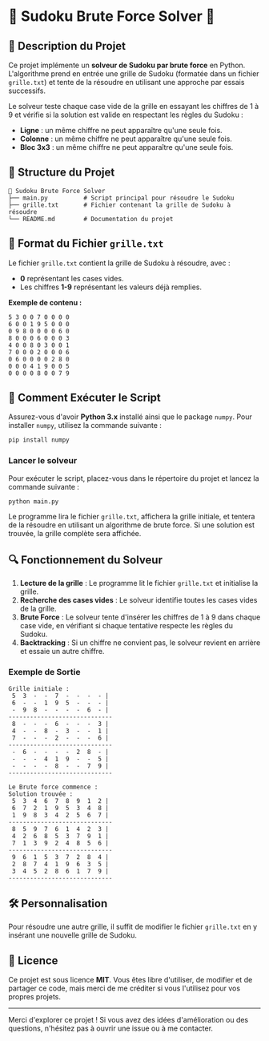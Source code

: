 
# 🔢 Sudoku Brute Force Solver 🧩

## 📜 Description du Projet
Ce projet implémente un **solveur de Sudoku par brute force** en Python. L'algorithme prend en entrée une grille de Sudoku (formatée dans un fichier `grille.txt`) et tente de la résoudre en utilisant une approche par essais successifs. 

Le solveur teste chaque case vide de la grille en essayant les chiffres de 1 à 9 et vérifie si la solution est valide en respectant les règles du Sudoku :
- **Ligne** : un même chiffre ne peut apparaître qu'une seule fois.
- **Colonne** : un même chiffre ne peut apparaître qu'une seule fois.
- **Bloc 3x3** : un même chiffre ne peut apparaître qu'une seule fois.

## 📂 Structure du Projet
```
📂 Sudoku Brute Force Solver
├── main.py          # Script principal pour résoudre le Sudoku
├── grille.txt       # Fichier contenant la grille de Sudoku à résoudre
└── README.md        # Documentation du projet
```

## 📝 Format du Fichier `grille.txt`
Le fichier `grille.txt` contient la grille de Sudoku à résoudre, avec :
- **0** représentant les cases vides.
- Les chiffres **1-9** représentant les valeurs déjà remplies.

**Exemple de contenu :**
```
5 3 0 0 7 0 0 0 0
6 0 0 1 9 5 0 0 0
0 9 8 0 0 0 0 6 0
8 0 0 0 6 0 0 0 3
4 0 0 8 0 3 0 0 1
7 0 0 0 2 0 0 0 6
0 6 0 0 0 0 2 8 0
0 0 0 4 1 9 0 0 5
0 0 0 0 8 0 0 7 9
```

## 🚀 Comment Exécuter le Script
Assurez-vous d'avoir **Python 3.x** installé ainsi que le package `numpy`. Pour installer `numpy`, utilisez la commande suivante :

```bash
pip install numpy
```

### Lancer le solveur
Pour exécuter le script, placez-vous dans le répertoire du projet et lancez la commande suivante :

```bash
python main.py
```

Le programme lira le fichier `grille.txt`, affichera la grille initiale, et tentera de la résoudre en utilisant un algorithme de brute force. Si une solution est trouvée, la grille complète sera affichée.

## 🔍 Fonctionnement du Solveur
1. **Lecture de la grille** : Le programme lit le fichier `grille.txt` et initialise la grille.
2. **Recherche des cases vides** : Le solveur identifie toutes les cases vides de la grille.
3. **Brute Force** : Le solveur tente d'insérer les chiffres de 1 à 9 dans chaque case vide, en vérifiant si chaque tentative respecte les règles du Sudoku.
4. **Backtracking** : Si un chiffre ne convient pas, le solveur revient en arrière et essaie un autre chiffre.

### Exemple de Sortie
```
Grille initiale :
 5  3  -  -  7  -  -  -  - |
 6  -  -  1  9  5  -  -  - |
 -  9  8  -  -  -  -  6  - |
-----------------------------
 8  -  -  -  6  -  -  -  3 |
 4  -  -  8  -  3  -  -  1 |
 7  -  -  -  2  -  -  -  6 |
-----------------------------
 -  6  -  -  -  -  2  8  - |
 -  -  -  4  1  9  -  -  5 |
 -  -  -  -  8  -  -  7  9 |
-----------------------------

Le Brute force commence :
Solution trouvée :
 5  3  4  6  7  8  9  1  2 |
 6  7  2  1  9  5  3  4  8 |
 1  9  8  3  4  2  5  6  7 |
-----------------------------
 8  5  9  7  6  1  4  2  3 |
 4  2  6  8  5  3  7  9  1 |
 7  1  3  9  2  4  8  5  6 |
-----------------------------
 9  6  1  5  3  7  2  8  4 |
 2  8  7  4  1  9  6  3  5 |
 3  4  5  2  8  6  1  7  9 |
-----------------------------
```

## 🛠️ Personnalisation
Pour résoudre une autre grille, il suffit de modifier le fichier `grille.txt` en y insérant une nouvelle grille de Sudoku.

## 📜 Licence
Ce projet est sous licence **MIT**. Vous êtes libre d'utiliser, de modifier et de partager ce code, mais merci de me créditer si vous l'utilisez pour vos propres projets.

---

Merci d'explorer ce projet ! Si vous avez des idées d'amélioration ou des questions, n'hésitez pas à ouvrir une issue ou à me contacter.
